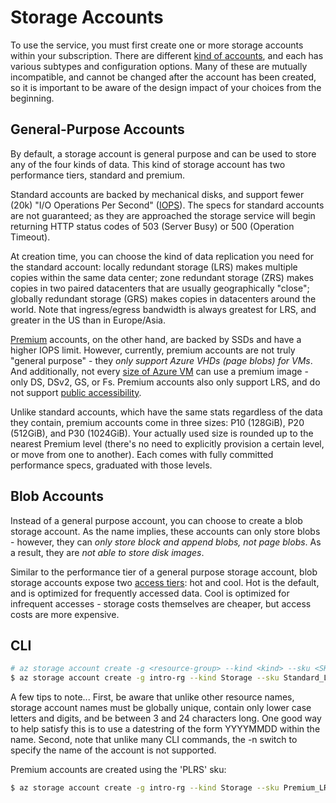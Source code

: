 Storage Accounts
================

To use the service, you must first create one or more storage accounts 
within your subscription.  There are different [kind of accounts](https://azure.microsoft.com/en-us/documentation/articles/storage-introduction/), and
each has various subtypes and configuration options.  Many of these are
mutually incompatible, and cannot be changed after the account has been
created, so it is important to be aware of the design impact of your choices
from the beginning.

## General-Purpose Accounts

By default, a storage account is general purpose and can be used to store
any of the four kinds of data.  This kind of storage account has two
performance tiers, standard and premium.

Standard accounts are backed by mechanical disks, and support fewer (20k) "I/O
Operations Per Second" ([IOPS](https://docs.microsoft.com/en-us/azure/storage/storage-scalability-targets)).  The specs for standard accounts are not
guaranteed; as they are approached the storage service will begin returning
HTTP status codes of 503 (Server Busy) or 500 (Operation Timeout).

At creation time, you can choose the kind of data replication you need for
the standard account: locally redundant storage (LRS) makes multiple copies
within the same data center; zone redundant storage (ZRS) makes copies in
two paired datacenters that are usually geographically "close"; globally
redundant storage (GRS) makes copies in datacenters around the world.
Note that ingress/egress bandwidth is always greatest for LRS, and greater
in the US than in Europe/Asia.

[Premium](https://azure.microsoft.com/en-us/documentation/articles/storage-premium-storage/) accounts, on the other hand, are
backed by SSDs and have a higher IOPS limit.  However, currently, premium
accounts are not truly "general purpose" - they *only support Azure VHDs
(page blobs) for VMs*.  And additionally, not every [size of Azure VM](../compute/vms.md) can
use a premium image - only DS, DSv2, GS, or Fs.  Premium accounts also only
support LRS, and do not support [public accessibility](accessibility.md).

Unlike standard accounts, which have the same stats regardless of the data they contain, 
premium accounts come in three sizes: P10 (128GiB), 
P20 (512GiB), and P30 (1024GiB).  Your actually used size is rounded up to
the nearest Premium level (there's no need to explicitly provision a certain
level, or move from one to another).  Each comes with fully committed
performance specs, graduated with those levels.

## Blob Accounts

Instead of a general purpose account, you can choose to create
a blob storage account.  As the name implies, these accounts can only store
blobs - however, they can *only store block and append blobs, not page
blobs*.  As a result, they are *not able to store disk images*.

Similar to the performance tier of a general purpose storage account, blob
storage accounts expose two [access tiers](https://azure.microsoft.com/en-us/documentation/articles/storage-blob-storage-tiers/): hot and cool.  Hot is the
default, and is optimized for frequently accessed data.  Cool is optimized
for infrequent accesses - storage costs themselves are cheaper, but access
costs are more expensive.

## CLI

```bash
# az storage account create -g <resource-group> --kind <kind> --sku <SKU Standard/Premium...> -l <region> -n <account-name>
$ az storage account create -g intro-rg --kind Storage --sku Standard_LRS -l westus -n introdlkfj4875dfstrg
```

A few tips to note...  First, be aware that unlike other resource names, 
storage account names must be globally unique, contain only lower case letters
and digits, and be between 3 and 24 characters long.  One good way to help
satisfy this is to use a datestring of the form YYYYMMDD within the name.
Second, note that unlike many CLI commands, the -n switch to specify the name
of the account is not supported. 

Premium accounts are created using the 'PLRS' sku:

```bash
$ az storage account create -g intro-rg --kind Storage --sku Premium_LRS -l westus -n introdlkfj4876dfstrg
```
